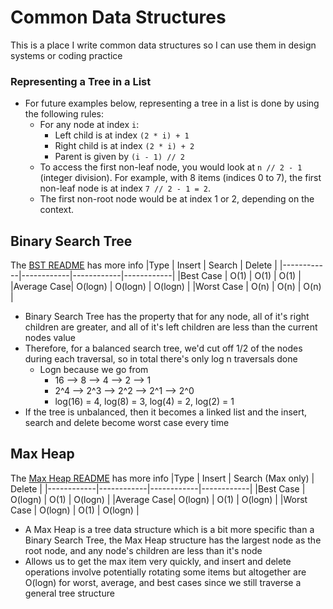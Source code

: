 # Common Data Structures
This is a place I write common data structures so I can use them in design systems or coding practice

### Representing a Tree in a List
- For future examples below, representing a tree in a list is done by using the following rules:
    - For any node at index `i`:
        - Left child is at index `(2 * i) + 1`
        - Right child is at index `(2 * i) + 2`
        - Parent is given by `(i - 1) // 2`
    - To access the first non-leaf node, you would look at `n // 2 - 1` (integer division). For example, with 8 items (indices 0 to 7), the first non-leaf node is at index `7 // 2 - 1 = 2`.
    - The first non-root node would be at index 1 or 2, depending on the context.

## Binary Search Tree
The [BST README](/dsa/trees%20&%20graphs/README.md) has more info
|Type        | Insert     | Search     | Delete     |
|------------|------------|------------|------------|
|Best Case   | O(1)       | O(1)       | O(1)       |
|Average Case| O(logn)    | O(logn)    | O(logn)    |
|Worst Case  | O(n)       | O(n)       | O(n)       |

- Binary Search Tree has the property that for any node, all of it's right children are greater, and all of it's left children are less than the current nodes value
- Therefore, for a balanced search tree, we'd cut off 1/2 of the nodes during each traversal, so in total there's only log n traversals done
    - Logn because we go from 
        - 16 --> 8 --> 4 --> 2 --> 1
        - 2^4 --> 2^3 --> 2^2 --> 2^1 --> 2^0
        - log(16) = 4, log(8) = 3, log(4) = 2, log(2) = 1
- If the tree is unbalanced, then it becomes a linked list and the insert, search and delete become worst case every time

## Max Heap
The [Max Heap README](/dsa/heap%20&%20priority%20queue/README.md) has more info
|Type        | Insert     | Search (Max only)     | Delete     |
|------------|------------|------------|------------|
|Best Case   | O(logn)       | O(1)       | O(logn)       |
|Average Case| O(logn)    | O(1)       | O(logn)    |
|Worst Case  | O(logn)       | O(1)       | O(logn)       |

- A Max Heap is a tree data structure which is a bit more specific than a Binary Search Tree, the Max Heap structure has the largest node as the root node, and any node's children are less than it's node
- Allows us to get the max item very quickly, and insert and delete operations involve potentially rotating some items but altogether are O(logn) for worst, average, and best cases since we still traverse a general tree structure